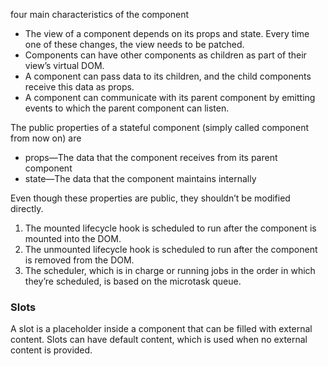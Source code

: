 four main characteristics of the component
- The view of a component depends on its props and state. Every time one of
these changes, the view needs to be patched.
- Components can have other components as children as part of their view’s
virtual DOM.
- A component can pass data to its children, and the child components receive
this data as props.
- A component can communicate with its parent component by emitting events
to which the parent component can listen.

The public properties of a stateful component (simply called component from now on) are
- props—The data that the component receives from its parent component
- state—The data that the component maintains internally

Even though these properties are public, they shouldn’t be modified directly.

1. The mounted lifecycle hook is scheduled to run after the component is mounted
into the DOM.
2. The unmounted lifecycle hook is scheduled to run after the component is
removed from the DOM.
3. The scheduler, which is in charge or running jobs in the order in which they’re
scheduled, is based on the microtask queue.


### Slots
A slot is a placeholder inside a component that can be filled with external content. Slots can have default content, which is used when no external content is provided.


